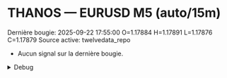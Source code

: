 # THANOS — EURUSD M5 (auto/15m)
Dernière bougie: 2025-09-22 17:55:00  O=1.17884  H=1.17891  L=1.17876  C=1.17879
Source active: twelvedata_repo

- Aucun signal sur la dernière bougie.

<details><summary>Debug</summary>

- TD_API_KEY manquant.

</details>